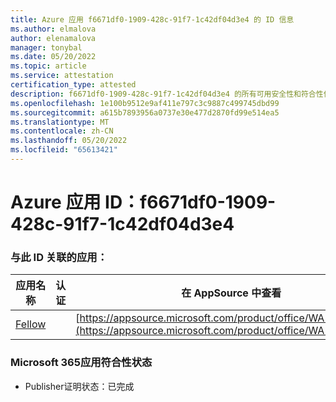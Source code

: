 ```yaml
---
title: Azure 应用 f6671df0-1909-428c-91f7-1c42df04d3e4 的 ID 信息
ms.author: elmalova
author: elenamalova
manager: tonybal
ms.date: 05/20/2022
ms.topic: article
ms.service: attestation
certification_type: attested
description: f6671df0-1909-428c-91f7-1c42df04d3e4 的所有可用安全性和符合性信息信息。
ms.openlocfilehash: 1e100b9512e9af411e797c3c9887c499745dbd99
ms.sourcegitcommit: a615b7893956a0737e30e477d2870fd99e514ea5
ms.translationtype: MT
ms.contentlocale: zh-CN
ms.lasthandoff: 05/20/2022
ms.locfileid: "65613421"
---
```

# <a name="azure-app-id-f6671df0-1909-428c-91f7-1c42df04d3e4"></a>Azure 应用 ID：f6671df0-1909-428c-91f7-1c42df04d3e4


### <a name="apps-associated-with-this-id"></a>与此 ID 关联的应用：
| **应用名称** | **认证** | **在 AppSource 中查看** |
|--------------|---------------|-----------------------|
| [Fellow](../forward/WA200002576.md) |  | [https://appsource.microsoft.com/product/office/WA200002576](https://appsource.microsoft.com/product/office/WA200002576) |

### <a name="microsoft-365-app-compliance-status"></a>Microsoft 365应用符合性状态
- Publisher证明状态：已完成
